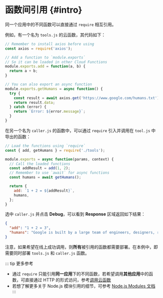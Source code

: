 # 函数间引用 {#intro}

同一个应用中的不同函数可以直接通过 `require` 相互引用。

例如，有一个名为 `tools.js` 的云函数，其代码如下：

```js
// Remember to install axios before using
const axios = require('axios');

// Add a function to `module.exports`
// So it can be loaded in other Cloud Functions
module.exports.add = function(a, b) {
  return a + b;
}

// You can also export an async function
module.exports.getHumans = async function() {
  try {
    const result = await axios.get('https://www.google.com/humans.txt');
    return result.data;
  } catch (error) {
    return `Error: ${error.message}`;
  }
}
```

在另一个名为 `caller.js` 的函数中，可以通过 `require` 引入并调用在 `tool.js` 中导出的函数：

```js
// Load the functions using `require`
const { add, getHumans } = require('./tools');

module.exports = async function(params, context) {
  // Call the loaded functions
  const addResult = add(1, 2);
  // Remember to use `await` for async functions
  const humans = await getHumans();

  return {
    add: `1 + 2 = ${addResult}`,
    humans,
  };
}
```

选中 `caller.js` 并点击 **Debug**，可以看到 **Response** 区域返回如下结果：

```json
{
  "add": "1 + 2 = 3",
  "humans": "Google is built by a large team of engineers, designers, researchers, robots, and others in many different sites across the globe. It is updated continuously, and built with more tools and technologies than we can shake a stick at. If you'd like to help us out, see careers.google.com.\n"
}
```

注意，如果希望在线上成功调用，则**所有**被引用的函数都需要部署。在本例中，即需要同时部署 `tools.js` 和 `caller.js` 函数。

::: tip 更多参考
- 通过 `require` 只能引用**同一应用**下的不同函数，若希望调用**其他应用**中的函数，可直接通过 HTTP 的形式访问，参考[调用云函数](/guide/functions/invoke)
- 若想了解更多关于 Node.js 模块引用的细节，可参考 [Node.js Modules 文档](https://nodejs.org/api/modules)
:::
